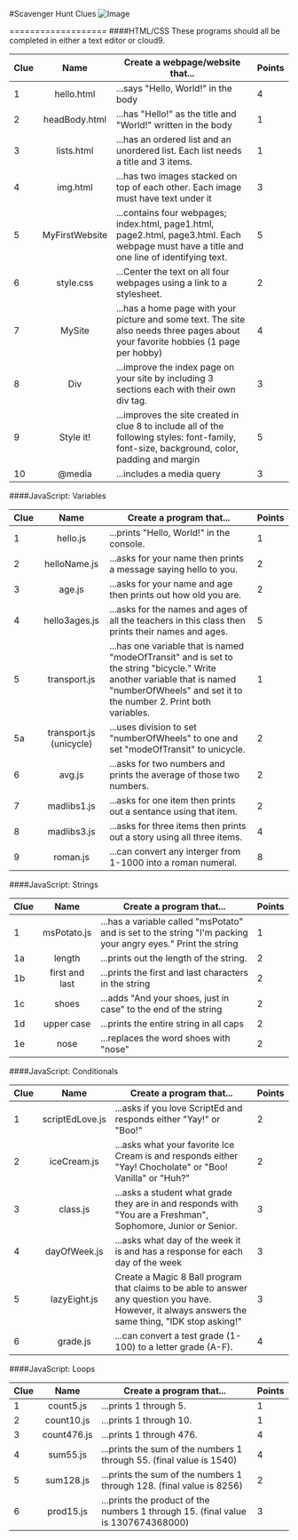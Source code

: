 #Scavenger Hunt Clues
![Image](http://i.imgur.com/7PecKI9.png)


===================
####HTML/CSS
These programs should all be completed in either a text editor or cloud9.

| Clue  | Name | Create a webpage/website that... | Points | 
|-------|:-------:|------|--------------|
| 1| hello.html|  ...says "Hello, World!" in the body | 4 |
| 2| headBody.html |...has "Hello!" as the title and "World!" written in the body |1 |
| 3| lists.html | ...has an ordered list and an unordered list. Each list needs a title and 3 items. | 1 | 
| 4 | img.html | ...has two images stacked on top of each other. Each image must have text under it | 3 | 
| 5 | MyFirstWebsite  | ...contains four webpages; index.html, page1.html, page2.html, page3.html. Each webpage must have a title and one line of identifying text. | 5 | 
| 6 | style.css  | ...Center the text on all four webpages using a link to a stylesheet. | 2 | 
| 7 | MySite  | ...has a home page with your picture and some text. The site also needs three pages about your favorite hobbies (1 page per hobby) | 4 | 
| 8 | Div | ...improve the index page on your site by including 3 sections each with their own div tag. | 3 |
| 9 | Style it!  | ...improves the site created in clue 8 to include all of the following styles: font-family, font-size, background, color, padding and margin    | 5 | 
| 10 | @media  | ...includes a media query| 3 |
  
  
####JavaScript: Variables

| Clue  | Name | Create a program that... | Points | 
|-------|:-------:|------|--------------|
| 1| hello.js|  ...prints "Hello, World!" in the console. | 1 |
| 2| helloName.js |...asks for your name then prints a message saying hello to you. |2 |
| 3 | age.js | ...asks for your name and age then prints out how old you are. | 2 | 
| 4| hello3ages.js | ...asks for the names and ages of all the teachers in this class then prints their names and ages. | 5 | 
| 5 | transport.js | ...has one variable that is named "modeOfTransit" and is set to the string "bicycle." Write another variable that is named "numberOfWheels" and set it to the number 2. Print both variables. | 1 | 
| 5a | transport.js (unicycle)  | ...uses division to set "numberOfWheels" to one and set "modeOfTransit" to unicycle.| 2 | 
| 6 | avg.js | ...asks for two numbers and prints the average of those two numbers. | 2 |
| 7 | madlibs1.js  | ...asks for one item then prints out a sentance using that item.    | 2 | 
| 8 | madlibs3.js  | ...asks for three items then prints out a story using all three items.| 4 |
| 9 | roman.js  | ...can convert any interger from 1-1000 into a roman numeral.| 8 |  

####JavaScript: Strings

| Clue  | Name | Create a program that... | Points | 
|-------|:-------:|------|--------------|
| 1| msPotato.js|  ...has a variable called "msPotato" and is set to the string "I'm packing your angry eyes." Print the string  | 1 |
| 1a| length |...prints out the length of the string. |2 |
| 1b | first and last | ...prints the first and last characters in the string | 2 | 
| 1c| shoes | ...adds "And your shoes, just in case" to the end of the string | 2 | 
| 1d | upper case | ...prints the entire string in all caps| 2 | 
| 1e | nose  | ...replaces the word shoes with "nose"| 2 | 

####JavaScript: Conditionals

| Clue  | Name | Create a program that... | Points | 
|-------|:-------:|------|--------------|
| 1 | scriptEdLove.js | ...asks if you love ScriptEd and responds either "Yay!" or "Boo!" | 2 | 
| 2 | iceCream.js | ...asks what your favorite Ice Cream is and responds either "Yay! Chocholate" or "Boo! Vanilla" or "Huh?" | 2 | 
| 3 | class.js | ...asks a student what grade they are in and responds with "You are a Freshman", Sophomore, Junior or Senior. | 3 |
| 4 | dayOfWeek.js | ...asks what day of the week it is and has a response for each day of the week | 3 |
| 5 | lazyEight.js | Create a Magic 8 Ball program that claims to be able to answer any question you have. However, it always answers the same thing, "IDK stop asking!" | 3 |
| 6 | grade.js | ...can convert a test grade (1-100) to a letter grade (A-F). | 4|

####JavaScript: Loops

| Clue  | Name | Create a program that... | Points | 
|-------|:-------:|------|--------------|
| 1 | count5.js | ...prints 1 through 5. | 1 | 
| 2 | count10.js | ...prints 1 through 10. | 1 | 
| 3 | count476.js | ...prints 1 through 476. | 4 | 
| 4 | sum55.js | ...prints the sum of the numbers 1 through 55. (final value is 1540) | 4 | 
| 5 | sum128.js | ...prints the sum of the numbers 1 through 128. (final value is 8256) | 2 | 
| 6 | prod15.js | ...prints the product of the numbers 1 through 15. (final value is 1307674368000)  | 3 |
